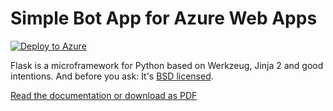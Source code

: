 # Simple Bot App for Azure Web Apps 
[![Deploy to Azure](http://azuredeploy.net/deploybutton.png)](https://azuredeploy.net/)

Flask is a microframework for Python based on Werkzeug, Jinja 2 and good intentions. 
And before you ask: It's [BSD licensed](http://flask.pocoo.org/docs/license/).

[Read the documentation or download as PDF](http://flask.pocoo.org/docs/0.10/)

